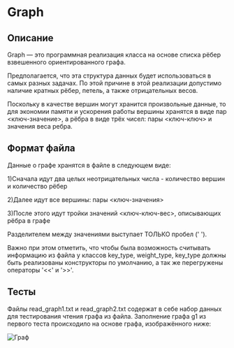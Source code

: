 # Graph
## Описание
Graph — это программная реализация класса на основе списка рёбер взвешенного ориентированного графа.


Предполагается, что эта структура данных будет использоваться в самых разных задачах. По этой причине в этой реализации
допустимо наличие кратных рёбер, петель, а также отрицательных весов.

Поскольку в качестве вершин могут хранится произвольные данные, то
для экономии памяти и ускорения работы вершины хранятся в виде пар <ключ-значение>, 
а рёбра в виде трёх чисел: пары <ключ-ключ> и значения веса ребра.

## Формат файла
Данные о графе хранятся в файле в следующем виде:

1)Сначала идут два целых неотрицательных числа - количество вершин и количество рёбер

2)Далее идут все вершины: пары <ключ-значения>

3)После этого идут тройки значений <ключ-ключ-вес>, описывающих рёбра в графе

Разделителем между значениями выступает ТОЛЬКО пробел (' ').

Важно при этом отметить, что чтобы была возможность считывать информацию из файла у классов key_type, weight_type, key_type 
должны быть реализованы конструкторы по умолчанию, а так же перегружены операторы '<<' и '>>'.

## Тесты
Файлы read_graph1.txt и read_graph2.txt содержат в себе набор данных для тестирования чтения графа из файла.
Заполнение графа g1 из первого теста происходило на основе графа, изображённого ниже:






![Граф](https://user-images.githubusercontent.com/103902271/222981409-caccd1ed-06ed-4236-9259-f86a2fdbdb56.jpg)
